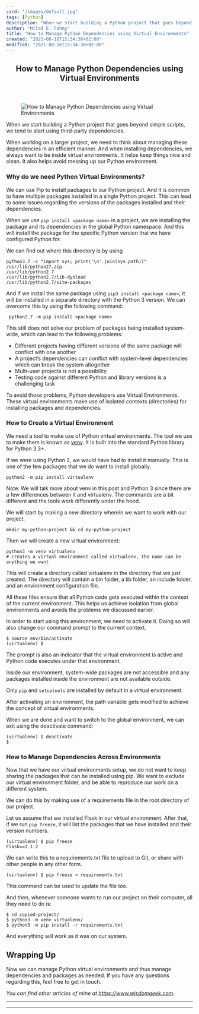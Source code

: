 ```yaml
---
card: "/images/default.jpg"
tags: [Python]
description: "When we start building a Python project that goes beyond simp"
author: "Milad E. Fahmy"
title: "How to Manage Python Dependencies using Virtual Environments"
created: "2021-08-16T15:34:38+02:00"
modified: "2021-08-16T15:34:38+02:00"
---
```

<div class="site-wrapper">
<main id="site-main" class="site-main outer">
<div class="inner">
<article class="post-full post tag-python tag-virtualenv ">
<header class="post-full-header">
<h1 class="post-full-title">How to Manage Python Dependencies using Virtual Environments</h1>
</header>
<figure class="post-full-image">
<picture>
<source media="(max-width: 700px)" sizes="1px" srcset="data:image/gif;base64,R0lGODlhAQABAIAAAAAAAP///yH5BAEAAAAALAAAAAABAAEAAAIBRAA7 1w">
<source media="(min-width: 701px)" sizes="(max-width: 800px) 400px,
(max-width: 1170px) 700px,
1400px" srcset="/news/content/images/size/w300/2021/03/0_T4VpXQchm1Vr05bL.jpg 300w,
/news/content/images/size/w600/2021/03/0_T4VpXQchm1Vr05bL.jpg 600w,
/news/content/images/size/w1000/2021/03/0_T4VpXQchm1Vr05bL.jpg 1000w,
/news/content/images/size/w2000/2021/03/0_T4VpXQchm1Vr05bL.jpg 2000w">
<img onerror="this.style.display='none'" src="/news/content/images/size/w2000/2021/03/0_T4VpXQchm1Vr05bL.jpg" alt="How to Manage Python Dependencies using Virtual Environments">
</picture>
</figure>
<section class="post-full-content">
<div class="post-content">
<p>When we start building a Python project that goes beyond simple scripts, we tend to start using third-party dependencies. </p><p>When working on a larger project, we need to think about managing these dependencies in an efficient manner. And when installing dependencies, we always want to be inside virtual environments. It helps keep things nice and clean. It also helps avoid messing up our Python environment.</p><h1 id="why-do-we-need-python-virtual-environments">Why do we need Python Virtual Environments?</h1><p>We can use Pip to install packages to our Python project. And it is common to have multiple packages installed in a single Python project. This can lead to some issues regarding the versions of the packages installed and their dependencies.</p><p>When we use <code>pip install &lt;package name&gt;</code> in a project, we are installing the package and its dependencies in the global Python namespace. And this will install the package for the specific Python version that we have configured Python for. </p><p>We can find out where this directory is by using</p><pre><code class="language-shell">python3.7 -c "import sys; print('\n'.join(sys.path))"
/usr/lib/python27.zip
/usr/lib/python2.7
/usr/lib/python2.7/lib-dynload
/usr/lib/python2.7/site-packages</code></pre><p>And if we install the same package using <code>pip3 install &lt;package name&gt;</code>, it will be installed in a separate directory with the Python 3 version. We can overcome this by using the following command:</p><pre><code class="language-shell"> python2.7 -m pip install &lt;package name&gt;</code></pre><p>This still does not solve our problem of packages being installed system-wide, which can lead to the following problems:</p><ul><li>Different projects having different versions of the same package will conflict with one another</li><li>A project’s dependencies can conflict with system-level dependencies which can break the system altogether</li><li>Multi-user projects is not a possibility</li><li>Testing code against different Python and library versions is a challenging task</li></ul><p>To avoid those problems, Python developers use Virtual Environments. These virtual environments make use of isolated contexts (directories) for installing packages and dependencies.</p><h1 id="how-to-create-a-virtual-environment">How to Create a Virtual Environment</h1><p>We need a tool to make use of Python virtual environments. The tool we use to make them is known as <a href="https://docs.python.org/3/library/venv.html" rel="noopener nofollow">venv</a>. It is built into the standard Python library for Python 3.3+.</p><p>If we were using Python 2, we would have had to install it manually. This is one of the few packages that we do want to install globally.</p><pre><code class="language-shell">python2 -m pip install virtualenv</code></pre><p>Note: We will talk more about venv in this post and Python 3 since there are a few differences between it and virtualenv. The commands are a bit different and the tools work differently under the hood.</p><p>We will start by making a new directory wherein we want to work with our project.</p><pre><code class="language-shell">mkdir my-python-project &amp;&amp; cd my-python-project</code></pre><p>Then we will create a new virtual environment:</p><pre><code class="language-shell">python3 -m venv virtualenv
# creates a virtual environment called virtualenv, the name can be anything we want</code></pre><p>This will create a directory called virtualenv in the directory that we just created. The directory will contain a bin folder, a lib folder, an include folder, and an environment configuration file. </p><p>All these files ensure that all Python code gets executed within the context of the current environment. This helps us achieve isolation from global environments and avoids the problems we discussed earlier.</p><p>In order to start using this environment, we need to activate it. Doing so will also change our command prompt to the current context.</p><pre><code class="language-shell">$ source env/bin/activate
(virtualenv) $</code></pre><p>The prompt is also an indicator that the virtual environment is active and Python code executes under that environment.</p><p>Inside our environment, system-wide packages are not accessible and any packages installed inside the environment are not available outside.</p><p>Only <code>pip</code> and <code>setuptools</code> are installed by default in a virtual environment.</p><p>After activating an environment, the path variable gets modified to achieve the concept of virtual environments.</p><p>When we are done and want to switch to the global environment, we can exit using the deactivate command:</p><pre><code class="language-shell">(virtualenv) $ deactivate
$</code></pre><h1 id="how-to-manage-dependencies-across-environments">How to Manage Dependencies Across Environments</h1><p>Now that we have our virtual environments setup, we do not want to keep sharing the packages that can be installed using pip. We want to exclude our virtual environment folder, and be able to reproduce our work on a different system. </p><p>We can do this by making use of a requirements file in the root directory of our project.</p><p>Let us assume that we installed Flask in our virtual environment. After that, if we run <code>pip freeze</code>, it will list the packages that we have installed and their version numbers.</p><pre><code class="language-shell">(virtualenv) $ pip freeze
Flask==1.1.2</code></pre><p>We can write this to a requirements.txt file to upload to Git, or share with other people in any other form.</p><pre><code class="language-shell">(virtualenv) $ pip freeze &gt; requirements.txt</code></pre><p>This command can be used to update the file too.</p><p>And then, whenever someone wants to run our project on their computer, all they need to do is:</p><pre><code class="language-shell">$ cd copied-project/
$ python3 -m venv virtualenv/
$ python3 -m pip install -r requirements.txt</code></pre><p>And everything will work as it was on our system. </p><h2 id="wrapping-up">Wrapping Up</h2><p>Now we can manage Python virtual environments and thus manage dependencies and packages as needed. If you have any questions regarding this, feel free to get in touch.</p><p><em>You can find other articles of mine<em> at </em></em><a href="https://www.wisdomgeek.com/development/web-development/python/managing-python-dependencies-using-virtual-environments/" rel="noopener nofollow"><em><em>https://www.wisdomgeek.com</em></em></a><em>.</em></p>
</div>
<hr>
<hr>
</section>
</article>
</div>
</main>
</div>
<!-- Google Tag Manager (noscript) -->
<!-- End Google Tag Manager (noscript) -->
